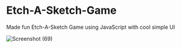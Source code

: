# Etch-A-Sketch-Game
Made fun Etch-A-Sketch Game using JavaScript with cool simple UI 


![Screenshot (69)](https://user-images.githubusercontent.com/108639018/184960663-f9fafc6d-086a-4d6b-9af3-2d6abfdcceaf.png)
